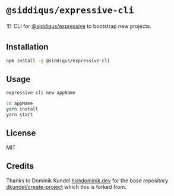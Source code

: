 # `@siddiqus/expressive-cli`

🏗 CLI for [@siddiqus/expressive](https://www.npmjs.com/package/@siddiqus/expressive) to bootstrap new projects.

## Installation

```bash
npm install -g @siddiqus/expressive-cli
```

## Usage
```bash
expressive-cli new appName

cd appName
yarn install
yarn start
```

## License
MIT

## Credits
Thanks to Dominik Kundel <hi@dominik.dev> for the base repository [dkundel/create-project](https://github.com/dkundel/create-project) which this is forked from.
